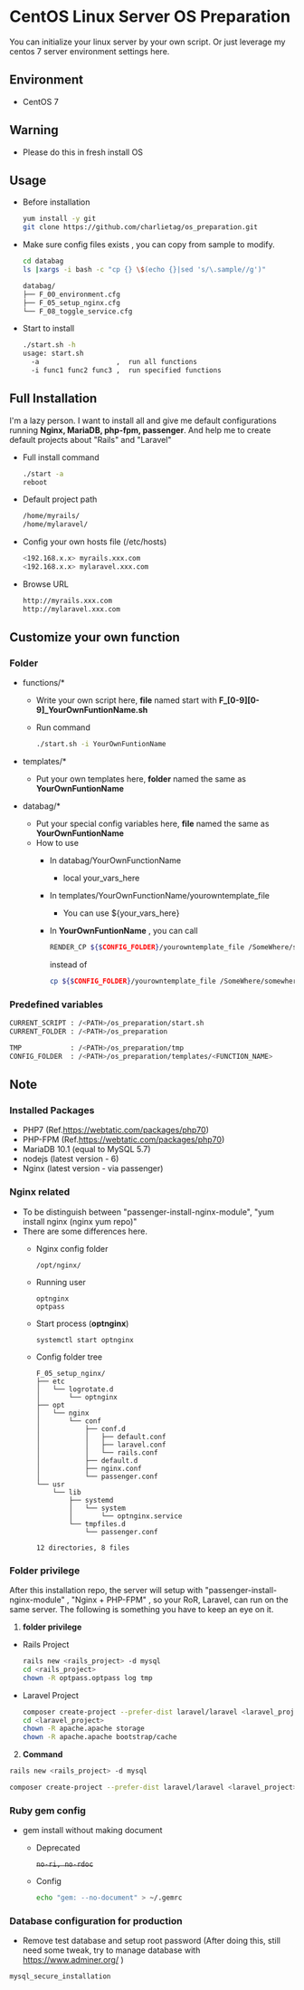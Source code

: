 # CentOS Linux Server OS Preparation
You can initialize your linux server by your own script. Or just leverage my centos 7 server environment settings here.

## Environment
  * CentOS 7

## Warning
  * Please do this in fresh install OS

## Usage
  * Before installation

    ```bash
    yum install -y git
    git clone https://github.com/charlietag/os_preparation.git
    ```

  * Make sure config files exists , you can copy from sample to modify.

    ```bash
    cd databag
    ls |xargs -i bash -c "cp {} \$(echo {}|sed 's/\.sample//g')"
    ```


    ```bash
    databag/
    ├── F_00_environment.cfg
    ├── F_05_setup_nginx.cfg
    └── F_08_toggle_service.cfg
    ```

  * Start to install

    ```bash
    ./start.sh -h
    usage: start.sh
      -a                   ,  run all functions
      -i func1 func2 func3 ,  run specified functions
    ```

## Full Installation
I'm a lazy person.  I want to install all and give me default configurations running **Nginx, MariaDB, php-fpm, passenger**.  And help me to create default projects about "Rails" and "Laravel"

* Full install command

  ```bash
  ./start -a
  reboot
  ```

* Default project path

  ```bash
  /home/myrails/
  /home/mylaravel/
  ```

* Config your own hosts file (/etc/hosts)

  ```bash
  <192.168.x.x> myrails.xxx.com
  <192.168.x.x> mylaravel.xxx.com
  ```

* Browse URL

  ```bash
  http://myrails.xxx.com
  http://mylaravel.xxx.com
  ```

## Customize your own function
### Folder
  * functions/*
    * Write your own script here, **file** named start with **F_[0-9][0-9]_YourOwnFuntionName.sh**
    * Run command 
    
      ```bash
      ./start.sh -i YourOwnFuntionName
      ```

  * templates/*
    * Put your own templates here, **folder** named the same as **YourOwnFuntionName**
  * databag/*
    * Put your special config variables here, **file** named the same as **YourOwnFuntionName**
    * How to use
      * In databag/YourOwnFunctionName
        * local your_vars_here
      * In templates/YourOwnFunctionName/yourowntemplate_file
        * You can use ${your_vars_here}
      * In **YourOwnFuntionName** , you can call

        ```bash
        RENDER_CP ${$CONFIG_FOLDER}/yourowntemplate_file /SomeWhere/somewhere
        ```

        instead of
        
        ```bash
        cp ${$CONFIG_FOLDER}/yourowntemplate_file /SomeWhere/somewhere
        ```

### Predefined variables

```bash
CURRENT_SCRIPT : /<PATH>/os_preparation/start.sh
CURRENT_FOLDER : /<PATH>/os_preparation

TMP            : /<PATH>/os_preparation/tmp
CONFIG_FOLDER  : /<PATH>/os_preparation/templates/<FUNCTION_NAME>
```

## Note

### Installed Packages
  * PHP7 (Ref.https://webtatic.com/packages/php70)
  * PHP-FPM (Ref.https://webtatic.com/packages/php70)
  * MariaDB 10.1 (equal to MySQL 5.7)
  * nodejs (latest version - 6)
  * Nginx (latest version - via passenger)

### Nginx related
  * To be distinguish between "passenger-install-nginx-module", "yum install nginx (nginx yum repo)"
  * There are some differences here.
    * Nginx config folder

      ```
      /opt/nginx/
      ```

    * Running user
    
      ```
      optnginx
      optpass
      ```

    * Start process (**optnginx**)
    
      ```
      systemctl start optnginx
      ```

    * Config folder tree

      ```
      F_05_setup_nginx/
      ├── etc
      │   └── logrotate.d
      │       └── optnginx
      ├── opt
      │   └── nginx
      │       └── conf
      │           ├── conf.d
      │           │   ├── default.conf
      │           │   ├── laravel.conf
      │           │   └── rails.conf
      │           ├── default.d
      │           ├── nginx.conf
      │           └── passenger.conf
      └── usr
          └── lib
              ├── systemd
              │   └── system
              │       └── optnginx.service
              └── tmpfiles.d
                  └── passenger.conf

      12 directories, 8 files

      ```
    
### Folder privilege
After this installation repo, the server will setup with "passenger-install-nginx-module" , "Nginx + PHP-FPM" , so your RoR, Laravel, can run on the same server.  The following is something you have to keep an eye on it.

1. **folder privilege**

  * Rails Project
    
    ```bash
    rails new <rails_project> -d mysql
    cd <rails_project>
    chown -R optpass.optpass log tmp
    ```

  * Laravel Project
    
    ```bash
    composer create-project --prefer-dist laravel/laravel <laravel_project>
    cd <laravel_project>
    chown -R apache.apache storage
    chown -R apache.apache bootstrap/cache
    ```

2. **Command**

  ```bash
  rails new <rails_project> -d mysql
  ```

  ```bash
  composer create-project --prefer-dist laravel/laravel <laravel_project>
  ```

### Ruby gem config
* gem install without making document
  * Deprecated

    ~~`no-ri, no-rdoc`~~

  * Config

    ```bash
    echo "gem: --no-document" > ~/.gemrc
    ```

### Database configuration for production
* Remove test database and setup root password
(After doing this, still need some tweak, try to manage database with https://www.adminer.org/ )

```bash
mysql_secure_installation
```

